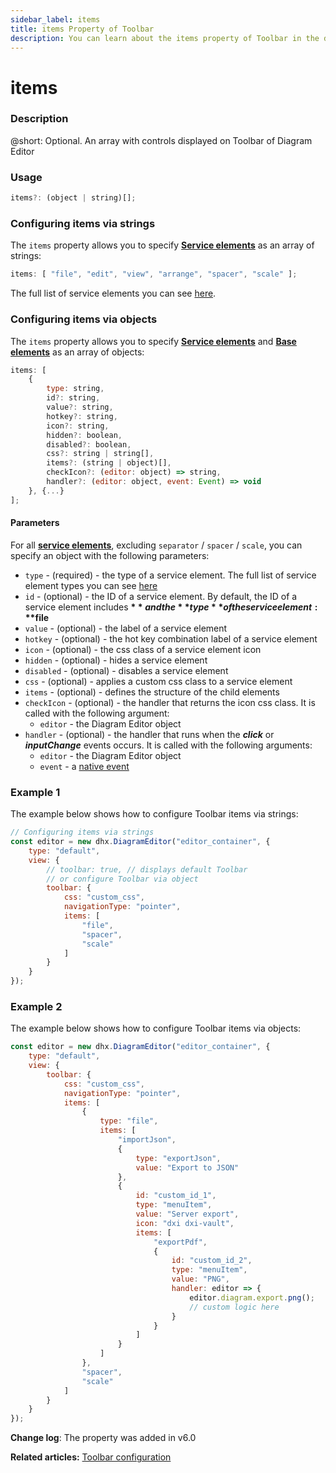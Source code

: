 ```yaml
---
sidebar_label: items
title: items Property of Toolbar
description: You can learn about the items property of Toolbar in the documentation of the DHTMLX JavaScript Diagram library. Browse developer guides and API reference, try out code examples and live demos, and download a free 30-day evaluation version of DHTMLX Diagram.
---
```


# items

### Description

@short: Optional. An array with controls displayed on Toolbar of Diagram Editor

### Usage

~~~jsx
items?: (object | string)[];
~~~

### Configuring items via strings

The `items` property allows you to specify [**Service elements**](guides/diagram_editor/toolbar.md/#service-elements) as an array of strings:

~~~jsx
items: [ "file", "edit", "view", "arrange", "spacer", "scale" ];
~~~

The full list of service elements you can see [here](guides/diagram_editor/toolbar.md/#service-elements).

### Configuring items via objects

The `items` property allows you to specify [**Service elements**](guides/diagram_editor/toolbar.md/#service-elements) and [**Base elements**](guides/diagram_editor/toolbar.md/#base-elements) as an array of objects:

~~~jsx
items: [ 
    {
        type: string,
        id?: string,
        value?: string,
        hotkey?: string,
        icon?: string,
        hidden?: boolean,
        disabled?: boolean,
        css?: string | string[],
        items?: (string | object)[],
        checkIcon?: (editor: object) => string,
        handler?: (editor: object, event: Event) => void
    }, {...} 
];
~~~

#### Parameters

For all [**service elements**](guides/diagram_editor/toolbar.md/#service-elements), excluding `separator` / `spacer` / `scale`, you can specify an object with the following parameters:

- `type` - (required) - the type of a service element. The full list of service element types you can see [here](guides/diagram_editor/toolbar.md)
- `id` - (optional) - the ID of a service element. By default, the ID of a service element includes **$** and the **type** of the service element: **$file**
- `value` - (optional) - the label of a service element
- `hotkey` - (optional) - the hot key combination label of a service element
- `icon` - (optional) - the css class of a service element icon
- `hidden` - (optional) - hides a service element
- `disabled` - (optional) - disables a service element
- `css` - (optional) - applies a custom css class to a service element
- `items` - (optional) - defines the structure of the child elements
- `checkIcon` - (optional) - the handler that returns the icon css class. It is called with the following argument:
    - `editor` - the Diagram Editor object
- `handler` - (optional) - the handler that runs when the ***click*** or ***inputChange*** events occurs. It is called with the following arguments:
    - `editor` - the Diagram Editor object
    - `event` - a [native event](https://developer.mozilla.org/en-US/docs/Web/API/Event)

### Example 1

The example below shows how to configure Toolbar items via strings:

~~~jsx {10-14}
// Configuring items via strings
const editor = new dhx.DiagramEditor("editor_container", {
    type: "default",
    view: {
        // toolbar: true, // displays default Toolbar
        // or configure Toolbar via object
        toolbar: {
            css: "custom_css",
            navigationType: "pointer",
            items: [
                "file", 
                "spacer", 
                "scale"
            ]
        }
    }
});
~~~

### Example 2

The example below shows how to configure Toolbar items via objects:

~~~jsx {7-38}
const editor = new dhx.DiagramEditor("editor_container", {
    type: "default",
    view: {
        toolbar: {
            css: "custom_css",
            navigationType: "pointer",
            items: [
                {
                    type: "file",
                    items: [
                        "importJson",
                        {
                            type: "exportJson",
                            value: "Export to JSON"
                        },
                        {
                            id: "custom_id_1",
                            type: "menuItem",
                            value: "Server export",
                            icon: "dxi dxi-vault",
                            items: [
                                "exportPdf",
                                {
                                    id: "custom_id_2",
                                    type: "menuItem",
                                    value: "PNG",
                                    handler: editor => {
                                        editor.diagram.export.png();
                                        // custom logic here
                                    }
                                }
                            ]
                        }
                    ]
                },
                "spacer",
                "scale"
            ]
        }
    }
});
~~~

**Change log**: The property was added in v6.0

**Related articles:**  [Toolbar configuration](guides/diagram_editor/toolbar.md)
